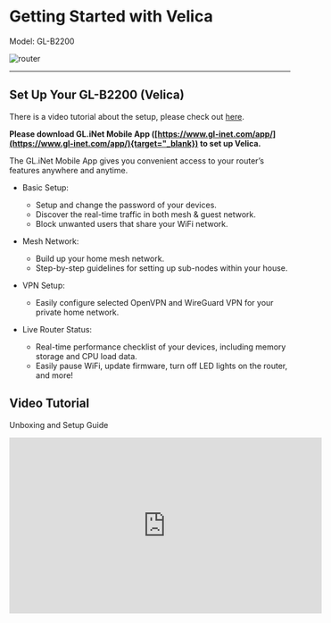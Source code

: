 # Getting Started with Velica

Model: GL-B2200

![router](https://static.gl-inet.com/docs/en/3/setup/Velica/first-time_setup/router.jpg)

---

## Set Up Your GL-B2200 (Velica)

There is a video tutorial about the setup, please check out [here](#video-tutorial).

**Please download GL.iNet Mobile App ([https://www.gl-inet.com/app/](https://www.gl-inet.com/app/){target="_blank}) to set up Velica.**

The GL.iNet Mobile App gives you convenient access to your router’s features anywhere and anytime.

* Basic Setup:
    - Setup and change the password of your devices.
    - Discover the real-time traffic in both mesh & guest network.
    - Block unwanted users that share your WiFi network.

* Mesh Network:
    - Build up your home mesh network.
    - Step-by-step guidelines for setting up sub-nodes within your house.

* VPN Setup:
    - Easily configure selected OpenVPN and WireGuard VPN for your private home network.

* Live Router Status:
    - Real-time performance checklist of your devices, including memory storage and CPU load data.
    - Easily pause WiFi, update firmware, turn off LED lights on the router, and more!

## Video Tutorial

Unboxing and Setup Guide

<iframe width="560" height="315" src="https://www.youtube.com/embed/e7cX69FzikA" title="YouTube video player" frameborder="0" allow="accelerometer; autoplay; clipboard-write; encrypted-media; gyroscope; picture-in-picture" allowfullscreen></iframe>
